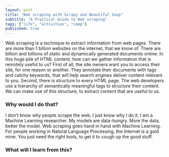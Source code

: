 ```yaml
---
layout: post
title: "Web scraping with Scrapy and Beautiful Soup"
subtitle: "A Practical Guide to Web scraping"
tags: ["life", "activities", "camp"]
published: true
---
```


Web scraping is a technique to extract information from web pages. There are more than 1 billion websites on the internet, that we know of. There are billion and billions of static and dynamically generated documents online. In this huge pile of HTML content, how can we gather information that is remotely useful to us? First of all, the site owners want you to access their site, for one reason or another. They annotate their documents with tags and catchy keywords, that will help search engines deliver content relevant to you. Second, there is structure to every HTML page. The web developers use a hierarchy of semantically meaningful tags to structure their content. We can make use of this structure, to extract content that are useful to us.

### Why would I do that?


I don't know why people scrape the web. I just know why I do it. I am a Machine Learning researcher. My models are data-hungry. More the data, better the model. Web scraping goes hand in hand with Machine Learning. For people working in Natural Language Processing, the Internet is a gold mine. You just need the right tools, to get it to cough up the good stuff.

### What will I learn from this?
